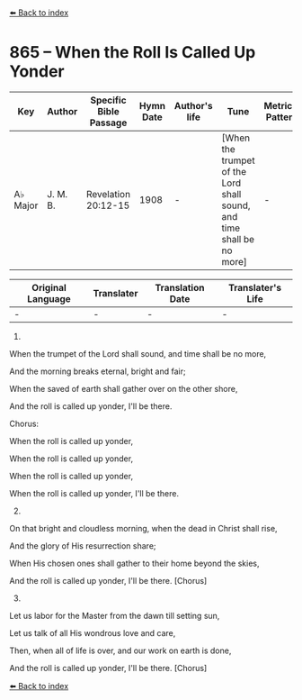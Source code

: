 [⬅️ Back to index](../README.md)

# 865 – When the Roll Is Called Up Yonder

Key | Author   | Specific Bible Passage     |Hymn Date |Author's life |Tune |Metrical Pattern   |Composer/Source
-- | --------- | ---------------------------|----------|--------------|-----|-------------------|-------------  
A♭ Major |J. M. B. |Revelation 20:12-15 |1908 |- |[When the trumpet of the Lord shall sound, and time shall be no more] |- |J. M. Black

Original Language | Translater | Translation Date   | Translater's Life  
----------------- | --------- | --------------------|-------------     
\- |- |- |-




1.

When the trumpet of the Lord shall sound, and time shall be no more,

And the morning breaks eternal, bright and fair;

When the saved of earth shall gather over on the other shore,

And the roll is called up yonder, I'll be there.



Chorus:

When the roll is called up yonder,

When the roll is called up yonder, 

When the roll is called up yonder,

When the roll is called up yonder, I'll be there.



2.

On that bright and cloudless morning, when the dead in Christ shall rise,

And the glory of His resurrection share;

When His chosen ones shall gather to their home beyond the skies,

And the roll is called up yonder, I'll be there.  [Chorus]



3.

Let us labor for the Master from the dawn till setting sun,

Let us talk of all His wondrous love and care,

Then, when all of life is over, and our work on earth is done,

And the roll is called up yonder, I'll be there.  [Chorus]

[⬅️ Back to index](../README.md)
